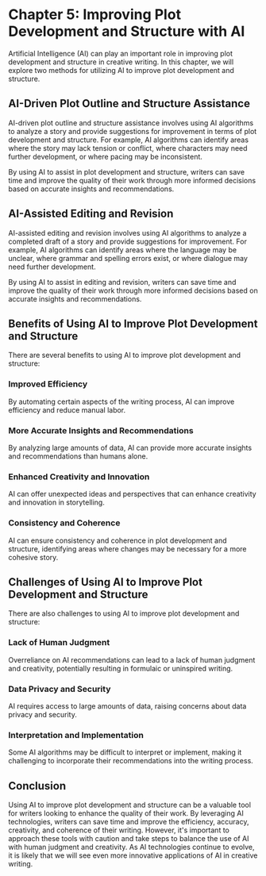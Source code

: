 Chapter 5: Improving Plot Development and Structure with AI
===========================================================

Artificial Intelligence (AI) can play an important role in improving plot development and structure in creative writing. In this chapter, we will explore two methods for utilizing AI to improve plot development and structure.

AI-Driven Plot Outline and Structure Assistance
-----------------------------------------------

AI-driven plot outline and structure assistance involves using AI algorithms to analyze a story and provide suggestions for improvement in terms of plot development and structure. For example, AI algorithms can identify areas where the story may lack tension or conflict, where characters may need further development, or where pacing may be inconsistent.

By using AI to assist in plot development and structure, writers can save time and improve the quality of their work through more informed decisions based on accurate insights and recommendations.

AI-Assisted Editing and Revision
--------------------------------

AI-assisted editing and revision involves using AI algorithms to analyze a completed draft of a story and provide suggestions for improvement. For example, AI algorithms can identify areas where the language may be unclear, where grammar and spelling errors exist, or where dialogue may need further development.

By using AI to assist in editing and revision, writers can save time and improve the quality of their work through more informed decisions based on accurate insights and recommendations.

Benefits of Using AI to Improve Plot Development and Structure
--------------------------------------------------------------

There are several benefits to using AI to improve plot development and structure:

### Improved Efficiency

By automating certain aspects of the writing process, AI can improve efficiency and reduce manual labor.

### More Accurate Insights and Recommendations

By analyzing large amounts of data, AI can provide more accurate insights and recommendations than humans alone.

### Enhanced Creativity and Innovation

AI can offer unexpected ideas and perspectives that can enhance creativity and innovation in storytelling.

### Consistency and Coherence

AI can ensure consistency and coherence in plot development and structure, identifying areas where changes may be necessary for a more cohesive story.

Challenges of Using AI to Improve Plot Development and Structure
----------------------------------------------------------------

There are also challenges to using AI to improve plot development and structure:

### Lack of Human Judgment

Overreliance on AI recommendations can lead to a lack of human judgment and creativity, potentially resulting in formulaic or uninspired writing.

### Data Privacy and Security

AI requires access to large amounts of data, raising concerns about data privacy and security.

### Interpretation and Implementation

Some AI algorithms may be difficult to interpret or implement, making it challenging to incorporate their recommendations into the writing process.

Conclusion
----------

Using AI to improve plot development and structure can be a valuable tool for writers looking to enhance the quality of their work. By leveraging AI technologies, writers can save time and improve the efficiency, accuracy, creativity, and coherence of their writing. However, it's important to approach these tools with caution and take steps to balance the use of AI with human judgment and creativity. As AI technologies continue to evolve, it is likely that we will see even more innovative applications of AI in creative writing.


